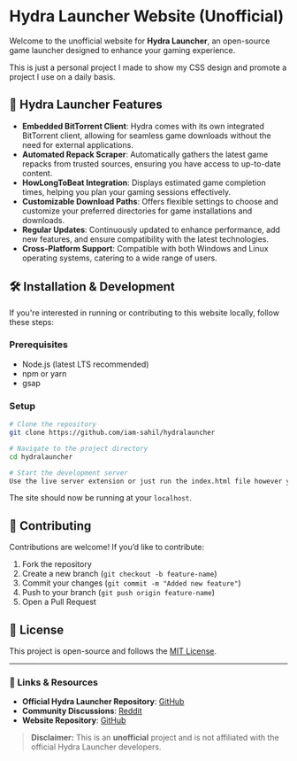 # Hydra Launcher Website (Unofficial)

Welcome to the unofficial website for **Hydra Launcher**, an open-source game launcher designed to enhance your gaming experience.

This is just a personal project I made to show my CSS design and promote a project I use on a daily basis.

## 🚀 Hydra Launcher Features

- **Embedded BitTorrent Client**: Hydra comes with its own integrated BitTorrent client, allowing for seamless game downloads without the need for external applications.
- **Automated Repack Scraper**: Automatically gathers the latest game repacks from trusted sources, ensuring you have access to up-to-date content.
- **HowLongToBeat Integration**: Displays estimated game completion times, helping you plan your gaming sessions effectively.
- **Customizable Download Paths**: Offers flexible settings to choose and customize your preferred directories for game installations and downloads.
- **Regular Updates**: Continuously updated to enhance performance, add new features, and ensure compatibility with the latest technologies.
- **Cross-Platform Support**: Compatible with both Windows and Linux operating systems, catering to a wide range of users.

## 🛠️ Installation & Development

If you're interested in running or contributing to this website locally, follow these steps:

### Prerequisites

- Node.js (latest LTS recommended)
- npm or yarn
- gsap

### Setup

```bash
# Clone the repository
git clone https://github.com/iam-sahil/hydralauncher

# Navigate to the project directory
cd hydralauncher

# Start the development server
Use the live server extension or just run the index.html file however you want
```

The site should now be running at your `localhost`.

## 🤝 Contributing

Contributions are welcome! If you’d like to contribute:

1. Fork the repository
2. Create a new branch (`git checkout -b feature-name`)
3. Commit your changes (`git commit -m "Added new feature"`)
4. Push to your branch (`git push origin feature-name`)
5. Open a Pull Request

## 📜 License

This project is open-source and follows the [MIT License](LICENSE).

---

### 🔗 Links & Resources

- **Official Hydra Launcher Repository**: [GitHub](https://github.com/hydralauncher/hydra)
- **Community Discussions**: [Reddit](https://www.reddit.com/r/PiratedGames/comments/1c93ka8/thoughts_on_hydra_launcher/)
- **Website Repository**: [GitHub](https://github.com/iam-sahil/hydralauncher)
> **Disclaimer:** This is an **unofficial** project and is not affiliated with the official Hydra Launcher developers.
